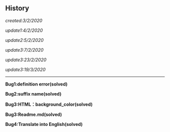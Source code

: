 ## History
*created:3/2/2020*

*update1:4/2/2020*

*update2:5/2/2020*

*update3:7/2/2020*

*update3:23/2/2020*

*update3:19/3/2020*
***
__Bug1:definition error(solved)__

__Bug2:suffix name(solved)__

__Bug3:HTML：background_color(solved)__

__Bug3:Readme.md(solved)__

__Bug4:Translate into English(solved)__
